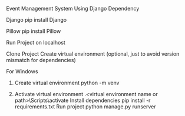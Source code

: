 Event Management System Using Django
Dependency

Django pip install Django

Pillow pip install Pillow

Run Project on localhost

Clone Project
Create virtual environment (optional, just to avoid version mismatch for dependencies)

For Windows

1. Create virtual environment
python -m venv <virtual environment name or path>

2. Activate virtual environment
.\<virtual environment name or path>\Scripts\activate
Install dependencies
pip install -r requirements.txt
Run project
python manage.py runserver
